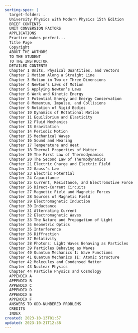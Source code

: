 ```yaml
---
sorting-spec: |
  target-folder: .
  University Physics with Modern Physics 15th Edition
  BRIEF CONTENTS
  UNIT CONVERSION FACTORS
  APPLICATIONS
  Practice makes perfect...
  Title Page
  Copyright
  ABOUT THE AUTHORS
  TO THE STUDENT
  TO THE INSTRUCTOR
  DETAILED CONTENTS
  Chapter 1 Units, Physical Quantities, and Vectors
  Chapter 2 Motion Along a Straight Line
  Chapter 3 Motion in Two or Three Dimensions
  Chapter 4 Newton’s Laws of Motion
  Chapter 5 Applying Newton’s Laws
  Chapter 6 Work and Kinetic Energy
  Chapter 7 Potential Energy and Energy Conservation
  Chapter 8 Momentum, Impulse, and Collisions
  Chapter 9 Rotation of Rigid Bodies
  Chapter 10 Dynamics of Rotational Motion
  Chapter 11 Equilibrium and Elasticity
  Chapter 12 Fluid Mechanics
  Chapter 13 Gravitation
  Chapter 14 Periodic Motion
  Chapter 15 Mechanical Waves
  Chapter 16 Sound and Hearing
  Chapter 17 Temperature and Heat
  Chapter 18 Thermal Properties of Matter
  Chapter 19 The First Law of Thermodynamics
  Chapter 20 The Second Law of Thermodynamics
  Chapter 21 Electric Charge and Electric Field
  Chapter 22 Gauss’s Law
  Chapter 23 Electric Potential
  Chapter 24 Capacitance
  Chapter 25 Current, Resistance, and Electromotive Force
  Chapter 26 Direct-Current Circuits
  Chapter 27 Magnetic Field and Magnetic Forces
  Chapter 28 Sources of Magnetic Field
  Chapter 29 Electromagnetic Induction
  Chapter 30 Inductance
  Chapter 31 Alternating Current
  Chapter 32 Electromagnetic Waves
  Chapter 33 The Nature and Propagation of Light
  Chapter 34 Geometric Optics
  Chapter 35 Interference
  Chapter 36 Diffraction
  Chapter 37 Relativity
  Chapter 38 Photons꞉ Light Waves Behaving as Particles
  Chapter 39 Particles Behaving as Waves
  Chapter 40 Quantum Mechanics I꞉ Wave Functions
  Chapter 41 Quantum Mechanics II꞉ Atomic Structure
  Chapter 42 Molecules and Condensed Matter
  Chapter 43 Nuclear Physics
  Chapter 44 Particle Physics and Cosmology
  APPENDIX A
  APPENDIX B
  APPENDIX C
  APPENDIX D
  APPENDIX E
  APPENDIX F
  ANSWERS TO ODD-NUMBERED PROBLEMS
  CREDITS
  INDEX
created: 2023-10-13T01:57
updated: 2023-10-21T12:38
---
```

